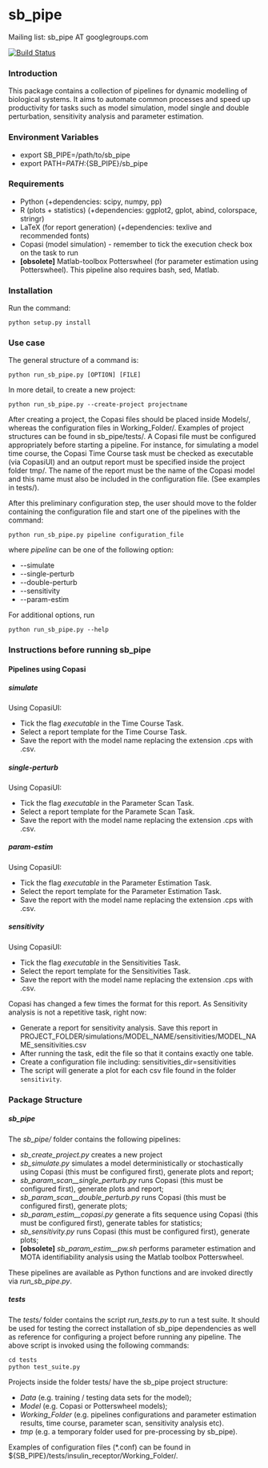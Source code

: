 # sb_pipe

Mailing list: sb_pipe AT googlegroups.com

[![Build Status](https://travis-ci.org/pdp10/sb_pipe.svg?branch=master)](https://travis-ci.org/pdp10/sb_pipe)


### Introduction
This package contains a collection of pipelines for dynamic modelling 
of biological systems. It aims to automate common processes and speed up
productivity for tasks such as model simulation, model single and double
perturbation, sensitivity analysis and parameter estimation. 


### Environment Variables
- export SB_PIPE=/path/to/sb_pipe
- export PATH=$PATH:${SB_PIPE}/sb_pipe


### Requirements
- Python (+dependencies: scipy, numpy, pp)
- R (plots + statistics) (+dependencies: ggplot2, gplot, abind, colorspace, 
stringr)
- LaTeX (for report generation) (+dependencies: texlive and recommended 
fonts)
- Copasi (model simulation) - remember to tick the execution check box 
on the task to run
- **[obsolete]** Matlab-toolbox Potterswheel (for parameter estimation 
using Potterswheel). This pipeline also requires bash, sed, Matlab.


### Installation
Run the command: 
```
python setup.py install
```

### Use case
The general structure of a command is: 
```
python run_sb_pipe.py [OPTION] [FILE]
```

In more detail, to create a new project: 
```
python run_sb_pipe.py --create-project projectname
```
After creating a project, the Copasi files should be placed inside 
Models/, whereas the configuration files in Working_Folder/. Examples of
project structures can be found in sb_pipe/tests/. 
A Copasi file must be configured appropriately before starting a 
pipeline. For instance, for simulating a model time course, the Copasi 
Time Course task must be checked as executable (via CopasiUI) and an 
output report must be specified inside the project folder tmp/. The name
of the report must be the name of the Copasi model and this name must
also be included in the configuration file. (See examples in tests/). 

After this preliminary configuration step, the user should move to the 
folder containing the configuration file and start one of the pipelines 
with the command: 
```
python run_sb_pipe.py pipeline configuration_file
```
where *pipeline* can be one of the following option: 
- --simulate
- --single-perturb 
- --double-perturb 
- --sensitivity
- --param-estim 

For additional options, run
```
python run_sb_pipe.py --help
```


### Instructions before running sb_pipe

#### Pipelines using Copasi

##### simulate 
Using CopasiUI:
- Tick the flag _executable_ in the Time Course Task.
- Select a report template for the Time Course Task.
- Save the report with the model name replacing the extension .cps with .csv.

##### single-perturb
Using CopasiUI:
- Tick the flag _executable_ in the Parameter Scan Task.
- Select a report template for the Paramete Scan Task.
- Save the report with the model name replacing the extension .cps with .csv.

##### param-estim
Using CopasiUI:
- Tick the flag _executable_ in the Parameter Estimation Task.
- Select the report template for the Parameter Estimation Task.
- Save the report with the model name replacing the extension .cps with .csv.

##### sensitivity
Using CopasiUI:
- Tick the flag _executable_ in the Sensitivities Task.
- Select the report template for the Sensitivities Task.
- Save the report with the model name replacing the extension .cps with .csv.

Copasi has changed a few times the format for this report. As Sensitivity analysis is not a repetitive task, right now:
- Generate a report for sensitivity analysis. Save this report in PROJECT_FOLDER/simulations/MODEL_NAME/sensitivities/MODEL_NAME_sensitivities.csv
- After running the task, edit the file so that it contains exactly one table.
- Create a configuration file including: 
sensitivities_dir=sensitivities
- The script will generate a plot for each csv file found in the folder `sensitivity`.



### Package Structure


##### sb_pipe
The *sb_pipe/* folder contains the following pipelines:

- *sb_create_project.py* creates a new project
- *sb_simulate.py* simulates a model deterministically or stochastically
using Copasi (this must be configured first), generate plots and report;
- *sb_param_scan__single_perturb.py* runs Copasi (this must be 
configured first), generate plots and report;
- *sb_param_scan__double_perturb.py* runs Copasi (this must be 
configured first), generate plots;
- *sb_param_estim__copasi.py* generate a fits sequence using Copasi 
(this must be configured first), generate tables for statistics;
- *sb_sensitivity.py* runs Copasi (this must be 
configured first), generate plots;
- **[obsolete]** *sb_param_estim__pw.sh* performs parameter estimation 
and MOTA identifiability analysis using the Matlab toolbox Potterswheel.

These pipelines are available as Python functions and are invoked 
directly via *run_sb_pipe.py*.


##### tests
The *tests/* folder contains the script *run_tests.py* to run a test 
suite. It should be used for testing the correct installation of sb_pipe
dependencies as well as reference for configuring a project before 
running any pipeline. The above script is invoked using the 
following commands: 
```
cd tests
python test_suite.py
```
Projects inside the folder tests/ have the sb_pipe project structure: 
- *Data* (e.g. training / testing data sets for the model);
- *Model* (e.g. Copasi or Potterswheel models);
- *Working_Folder* (e.g. pipelines configurations and parameter 
estimation results, time course, parameter scan, sensitivity analysis 
etc).
- *tmp* (e.g. a temporary folder used for pre-processing by sb_pipe).

Examples of configuration files (*.conf) can be found in 
${SB_PIPE}/tests/insulin_receptor/Working_Folder/.

